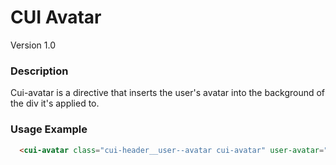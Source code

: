 # CUI Avatar
Version 1.0


### Description
Cui-avatar is a directive that inserts the user's avatar into the background of the div it's applied to.

### Usage Example
```html
  <cui-avatar class="cui-header__user--avatar cui-avatar" user-avatar="{{userAvatar}}">
```
